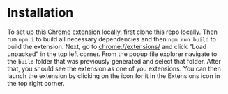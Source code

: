 # Installation

To set up this Chrome extension locally, first clone this repo locally. Then run `npm i` to build all necessary dependencies and then `npm run build` to build the extension. Next, go to [chrome://extensions/](chrome://extensions/) and click "Load unpacked" in the top left corner. From the popup file explorer navigate to the `build` folder that was previously generated and select that folder. After that, you should see the extension as one of you extensions. You can then launch the extension by clicking on the icon for it in the Extensions icon in the top right corner.
